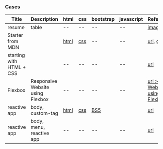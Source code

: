 ### Cases
| Title | Description | html | css | bootstrap | javascript | Reference |
| -- | -- | -- | -- | -- | -- | -- |
| resume | table | -- | -- | -- | -- | [image](../codes/images/resume.png) |
| Starter from MDN |  | [html](https://github.com/mdn/beginner-html-site-styled/blob/gh-pages/index.html) | [css](https://github.com/mdn/beginner-html-site-styled/blob/gh-pages/styles/style.css) | -- | -- | [uri](https://mdn.github.io/beginner-html-site-styled/), [git](https://github.com/mdn/beginner-html-site-styled) |
| starting with HTML + CSS |  | -- | -- | -- | -- | [uri](https://www.w3.org/Style/Examples/011/firstcss.en.html) |
| Flexbox | Responsive Website using Flexbox | -- | -- | -- | -- | [uri > Website using Flexbox](https://www.w3schools.com/css/css3_flexbox_responsive.asp) |
| reactive app | body, custom-tag | [html](./StarterTemplate/StarterTemplate_HTML.html) | [css](./StarterTemplate/StarterTemplate_CSS.html) | [BS5](./StarterTemplate/StarterTemplate_Bootstrapv5.2.html) | | [uri](https://getbootstrap.com/docs/5.2/examples/starter-template/) |
| reactive app | body, menu, reactive app | -- | -- | -- | -- | [uri](https://getbootstrap.com/docs/5.2/examples/album/)|
